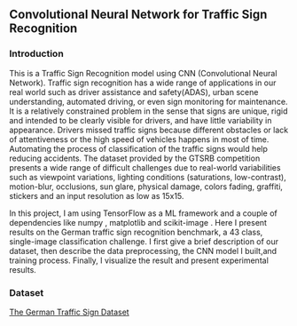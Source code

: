 ## Convolutional Neural Network for Traffic Sign Recognition

### Introduction

This is a Traffic Sign Recognition model using CNN (Convolutional Neural Network). Traffic sign recognition has a wide range of applications in our real world such as driver assistance and safety(ADAS), urban scene understanding, automated driving, or even sign monitoring for maintenance. It is a relatively constrained problem in the sense that signs are unique, rigid and intended to be clearly visible for drivers, and have little variability in appearance. Drivers missed traffic signs because different obstacles or lack of attentiveness or the high speed of vehicles happens in most of time. Automating the process of classification of the traffic signs would help reducing accidents. The dataset provided by the GTSRB competition presents a wide range of difficult challenges due to real-world variabilities such as viewpoint variations, lighting conditions (saturations, low-contrast), motion-blur, occlusions, sun glare, physical damage, colors fading, graffiti, stickers and an input resolution as low as 15x15. 

In this project, I am using TensorFlow as a ML framework and a couple of dependencies like numpy , matplotlib  and scikit-image . Here I present results on the German traffic sign recognition benchmark, a 43 class, single-image classification challenge. I first give a brief description of our dataset, then describe the data preprocessing, the CNN model I built,and training process. Finally, I visualize the result and present experimental results.

### Dataset
[The German Traffic Sign Dataset](http://benchmark.ini.rub.de/?section=gtsrb&subsection=dataset)

